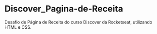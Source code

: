 # Discover_Pagina-de-Receita
Desafio de Página de Receita do curso Discover da Rocketseat, utilizando HTML e CSS.
